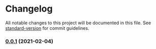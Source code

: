 # Changelog

All notable changes to this project will be documented in this file. See [standard-version](https://github.com/conventional-changelog/standard-version) for commit guidelines.

### [0.0.1](https://github.com/superluminar-io/super-eks/compare/v0.2.0...v0.0.1) (2021-02-04)

